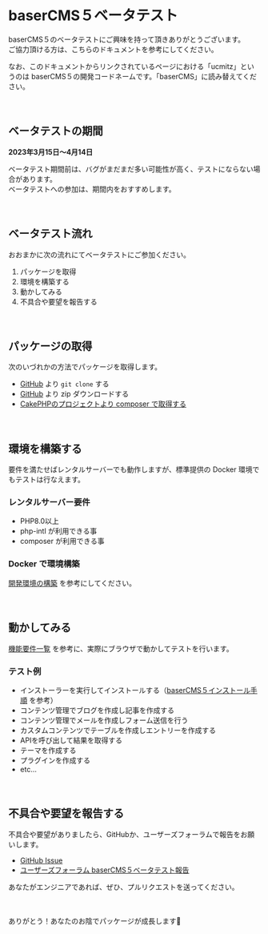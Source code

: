 # baserCMS５ベータテスト

baserCMS５のベータテストにご興味を持って頂きありがとうございます。  
ご協力頂ける方は、こちらのドキュメントを参考にしてください。

なお、このドキュメントからリンクされているページにおける「ucmitz」というのは baserCMS５の開発コードネームです。「baserCMS」に読み替えてください。

　
## ベータテストの期間

**2023年3月15日〜4月14日**  

ベータテスト期間前は、バグがまだまだ多い可能性が高く、テストにならない場合があります。  
ベータテストへの参加は、期間内をおすすめします。

　
## ベータテスト流れ

おおまかに次の流れにてベータテストにご参加ください。

1. パッケージを取得 
2. 環境を構築する 
3. 動かしてみる 
4. 不具合や要望を報告する

　
## パッケージの取得

次のいづれかの方法でパッケージを取得します。

- [GitHub](https://github.com/baserproject/ucmitz) より `git clone` する
- [GitHub](https://github.com/baserproject/ucmitz) より zip ダウンロードする
- [CakePHPのプロジェクトより composer で取得する](https://github.com/baserproject/ucmitz/wiki/ucmitz%E3%82%92CakePHP4%E3%81%AE%E3%83%97%E3%83%AD%E3%82%B8%E3%82%A7%E3%82%AF%E3%83%88%E3%81%A7%E5%88%A9%E7%94%A8%E3%81%99%E3%82%8B)

　
## 環境を構築する
 
要件を満たせばレンタルサーバーでも動作しますが、標準提供の Docker 環境でもテストは行なえます。

### レンタルサーバー要件

- PHP8.0以上
- php-intl が利用できる事
- composer が利用できる事

### Docker で環境構築

[開発環境の構築](http://172.16.0.11:3000/5/ucmitz/preparation/environment) を参考にしてください。

　
## 動かしてみる

[機能要件一覧](https://docs.google.com/spreadsheets/d/1YT5PuZQdDNU0wrZdqYbh74KuLSw1SIt4_EKwPWOfDKA/edit#gid=0) を参考に、実際にブラウザで動かしてテストを行います。

### テスト例
- インストーラーを実行してインストールする（[baserCMS５インストール手順](./preparation/installer) を参考）
- コンテンツ管理でブログを作成し記事を作成する
- コンテンツ管理でメールを作成しフォーム送信を行う
- カスタムコンテンツでテーブルを作成しエントリーを作成する
- APIを呼び出して結果を取得する
- テーマを作成する
- プラグインを作成する
- etc...

　
## 不具合や要望を報告する

不具合や要望がありましたら、GitHubか、ユーザーズフォーラムで報告をお願いします。  

- [GitHub Issue](https://github.com/baserproject/ucmitz/issues)
- [ユーザーズフォーラム baserCMS５ベータテスト報告](https://forum.basercms.net/c/basercms5-beta-test/16)

あなたがエンジニアであれば、ぜひ、プルリクエストを送ってください。


　
　

ありがとう！あなたのお陰でパッケージが成長します🎉

　
　
